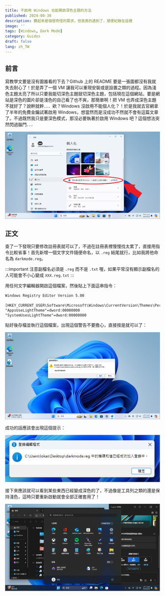 ```yaml
---
title: 不啟用 Windows 也能開啟深色主題的方法
published: 2024-08-30
description: 聽起來是個很奇怪的需求，但我真的遇到了，順便紀錄在這裡
image: ''
tags: [Windows, Dark Mode]
category: Guides
draft: false 
lang: zh_TW
---
```


## 前言

寫教學文要是沒有圖誰看的下去？Github 上的 README 要是一張圖都沒有我就失去耐心了！於是弄了一個 VM 讓我可以重現安裝或是設置之類的過程。因為淺色主題太亮了所以只要我能切深色主題就切深色主題，包括現在這個網站，要是網站是深色的圖片卻是淺色的自己看了也不爽，那簡單啊！把 VM 也弄成深色主題不就好了？說幹就幹．．．欸？Windows 沒啟用不能個人化？！於是我就去官網拿了半年的免費金鑰試著啟用 Windows，想當然而是沒成功不然就不會有這篇文章了。不過既然我只是要深色模式，那沒必要執著於啟用 Windows 吧？這個想法突然閃過腦門．．．

![](1.png)

## 正文

查了一下發現只要修改註冊表就可以了，不過在註冊表裡慢慢找太累了，直接用指令比較省事！首先新增一個文字文件隨便命名，以 `.reg` 結尾就行，比如我將他命名為 `darkmode.reg`。

:::important
注意副檔名必須是 `.reg` 而不是 `.txt` 喔，如果平常沒有顯示副檔名的人可能會不小心變成 `XXX.reg.txt`
:::

用任何文字編輯器開啟這個檔案，然後貼上下面這串指令：

```reg
Windows Registry Editor Version 5.00

[HKEY_CURRENT_USER\Software\Microsoft\Windows\CurrentVersion\Themes\Personalize]
"AppsUseLightTheme"=dword:00000000
"SystemUsesLightTheme"=dword:00000000
```

貼好後存檔並執行這個檔案，出現這個警告不要擔心，直接按是就可以了：

![](2.png)

成功的話應該會出現這個提示：

![](3.png)

接下來應該就可以看到某些東西已經變成深色的了，不過像是工具列之類的還是保持淺色，這時只要重新啟動就會全部正確套用了！

![](4.png)

